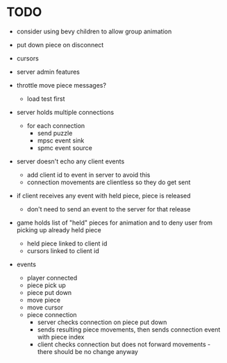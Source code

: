 # TODO

- consider using bevy children to allow group animation
- put down piece on disconnect
- cursors
- server admin features

- throttle move piece messages?
    - load test first

- server holds multiple connections
    - for each connection
        - send puzzle
        - mpsc event sink
        - spmc event source

- server doesn't echo any client events
    - add client id to event in server to avoid this
    - connection movements are clientless so they do get sent

- if client receives any event with held piece, piece is released
    - don't need to send an event to the server for that release

- game holds list of "held" pieces for animation and to deny user from picking up already held piece
    - held piece linked to client id
    - cursors linked to client id

- events
    - player connected
    - piece pick up
    - piece put down
    - move piece
    - move cursor
    - piece connection
        - server checks connection on piece put down
        - sends resulting piece movements, then sends connection event with piece index
        - client checks connection but does not forward movements - there should be no change anyway
